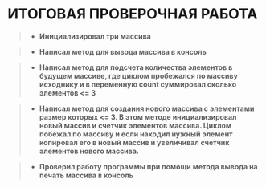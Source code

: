 # **ИТОГОВАЯ ПРОВЕРОЧНАЯ РАБОТА**

>* **Инициализировал три массива**

>* **Написал метод для вывода массива в консоль**

>* **Написал метод для подсчета количества элементов в будущем массиве, где циклом пробежался по массиву исходнику и в переменную count суммировал сколько элементов <= 3**

>* **Написал метод для создания нового массива с элементами размер которых <= 3. В этом методе инициализировал новый массив и счетчик элементов массива. Циклом побежал по массиву и если находил нужный элемент копировал его в новый массив и увеличивал счетчик элементов нового массива.**

>* **Проверил работу программы при помощи метода вывода на печать массива в консоль**

